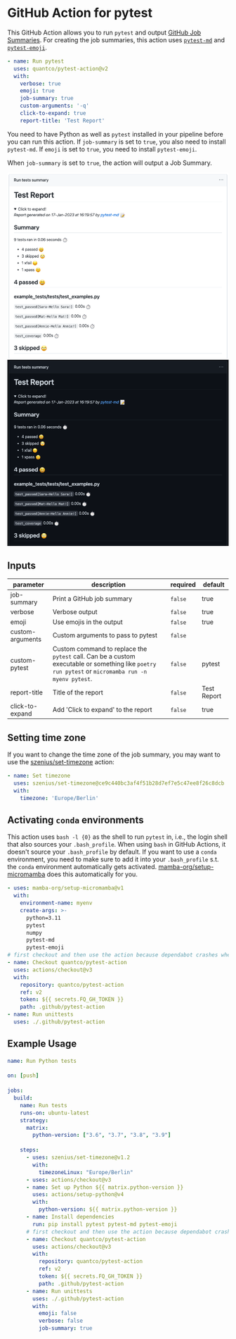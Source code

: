 # GitHub Action for pytest

This GitHub Action allows you to run `pytest` and output [GitHub Job Summaries](https://github.blog/2022-05-09-supercharging-github-actions-with-job-summaries/). For creating the job summaries, this action uses [`pytest-md`](https://github.com/hackebrot/pytest-md) and [`pytest-emoji`](https://github.com/hackebrot/pytest-emoji).

```yml
- name: Run pytest
  uses: quantco/pytest-action@v2
  with:
    verbose: true
    emoji: true
    job-summary: true
    custom-arguments: '-q'
    click-to-expand: true
    report-title: 'Test Report'
```

You need to have Python as well as `pytest` installed in your pipeline before you can run this action. If `job-summary` is set to `true`, you also need to install `pytest-md`. If `emoji` is set to `true`, you need to install `pytest-emoji`.

When `job-summary` is set to `true`, the action will output a Job Summary.

![Example Job Summary](./.github/assets/summary-example-light.png#gh-light-mode-only)
![Example Job Summary](./.github/assets/summary-example-dark.png#gh-dark-mode-only)

<!-- action-docs-inputs -->
## Inputs

| parameter | description | required | default |
| --- | --- | --- | --- |
| job-summary | Print a GitHub job summary | `false` | true |
| verbose | Verbose output | `false` | true |
| emoji | Use emojis in the output | `false` | true |
| custom-arguments | Custom arguments to pass to pytest | `false` |  |
| custom-pytest | Custom command to replace the `pytest` call. Can be a custom executable or something like `poetry run pytest` or `micromamba run -n myenv pytest`. | `false` | pytest |
| report-title | Title of the report | `false` | Test Report |
| click-to-expand | Add 'Click to expand' to the report | `false` | true |
<!-- action-docs-inputs -->

## Setting time zone

If you want to change the time zone of the job summary, you may want to use the [szenius/set-timezone](https://github.com/marketplace/actions/set-timezone) action:
```yml
- name: Set timezone
  uses: szenius/set-timezone@ce9c440bc3af4f51b28d7ef7e5c47ee8f26c8dcb
  with:
    timezone: 'Europe/Berlin'
```

## Activating `conda` environments

This action uses `bash -l {0}` as the shell to run `pytest` in, 
i.e., the login shell that also sources your `.bash_profile`. 
When using `bash` in GitHub Actions, it doesn't source your `.bash_profile` by default. 
If you want to use a `conda` environment, you need to make sure to add it into your `.bash_profile` s.t. 
the `conda` environment automatically gets activated. 
[mamba-org/setup-micromamba](https://github.com/mamba-org/setup-micromamba) 
does this automatically for you.

```yml
- uses: mamba-org/setup-micromamba@v1
  with:
    environment-name: myenv
    create-args: >-
      python=3.11
      pytest
      numpy
      pytest-md
      pytest-emoji
# first checkout and then use the action because dependabot crashes when it sees private repositories
- name: Checkout quantco/pytest-action
  uses: actions/checkout@v3
  with:
    repository: quantco/pytest-action
    ref: v2
    token: ${{ secrets.FQ_GH_TOKEN }}
    path: .github/pytest-action
- name: Run unittests
  uses: ./.github/pytest-action
```

## Example Usage

```yml
name: Run Python tests

on: [push]

jobs:
  build:
    name: Run tests
    runs-on: ubuntu-latest
    strategy:
      matrix:
        python-version: ["3.6", "3.7", "3.8", "3.9"]

    steps:
      - uses: szenius/set-timezone@v1.2
        with:
          timezoneLinux: "Europe/Berlin"
      - uses: actions/checkout@v3
      - name: Set up Python ${{ matrix.python-version }}
        uses: actions/setup-python@v4
        with:
          python-version: ${{ matrix.python-version }}
      - name: Install dependencies
        run: pip install pytest pytest-md pytest-emoji
      # first checkout and then use the action because dependabot crashes when it sees private repositories
      - name: Checkout quantco/pytest-action
        uses: actions/checkout@v3
        with:
          repository: quantco/pytest-action
          ref: v2
          token: ${{ secrets.FQ_GH_TOKEN }}
          path: .github/pytest-action
      - name: Run unittests
        uses: ./.github/pytest-action
        with:
          emoji: false
          verbose: false
          job-summary: true
```
